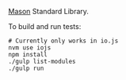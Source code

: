 [Mason](http://mason-lang.org) Standard Library.

To build and run tests:

	# Currently only works in io.js
	nvm use iojs
	npm install
	./gulp list-modules
	./gulp run
